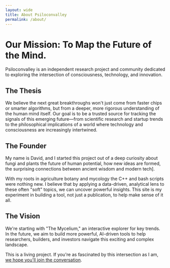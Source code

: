```yaml
---
layout: wide
title: About Psiloconvalley
permalink: /about/
---
```


<div class="about-hero">
  <div class="container">
    <h1>Our Mission: To Map the Future of the Mind.</h1>
    <p class="about-subtitle">Psiloconvalley is an independent research project and community dedicated to exploring the intersection of consciousness, technology, and innovation.</p>
  </div>
</div>

<div class="about-section">
  <div class="container narrow">
    <h2>The Thesis</h2>
    <p>We believe the next great breakthroughs won't just come from faster chips or smarter algorithms, but from a deeper, more rigorous understanding of the human mind itself. Our goal is to be a trusted source for tracking the signals of this emerging future—from scientific research and startup trends to the philosophical implications of a world where technology and consciousness are increasingly intertwined.</p>
  </div>
</div>

<div class="about-section dark">
  <div class="container narrow">
    <h2>The Founder</h2>
    <p>My name is David, and I started this project out of a deep curiosity about fungi and plants the future of human potential, how new ideas are formed, the surprising connections between ancient wisdom and modern tech].</p>
    <p>With my roots in agriculture botany and mycology the C++ and bash scripts were nothing new. I believe that by applying a data-driven, analytical lens to these often "soft" topics, we can uncover powerful insights. This site is my experiment in building a tool, not just a publication, to help make sense of it all.</p>
  </div>
</div>

<div class="about-section">
  <div class="container narrow">
    <h2>The Vision</h2>
    <p>We're starting with "The Mycelium," an interactive explorer for key trends. In the future, we aim to build more powerful, AI-driven tools to help researchers, builders, and investors navigate this exciting and complex landscape.</p>
    <p>This is a living project. If you're as fascinated by this intersection as I am, <a href="/contact/">we hope you'll join the conversation</a>.</p>
  </div>
</div>
